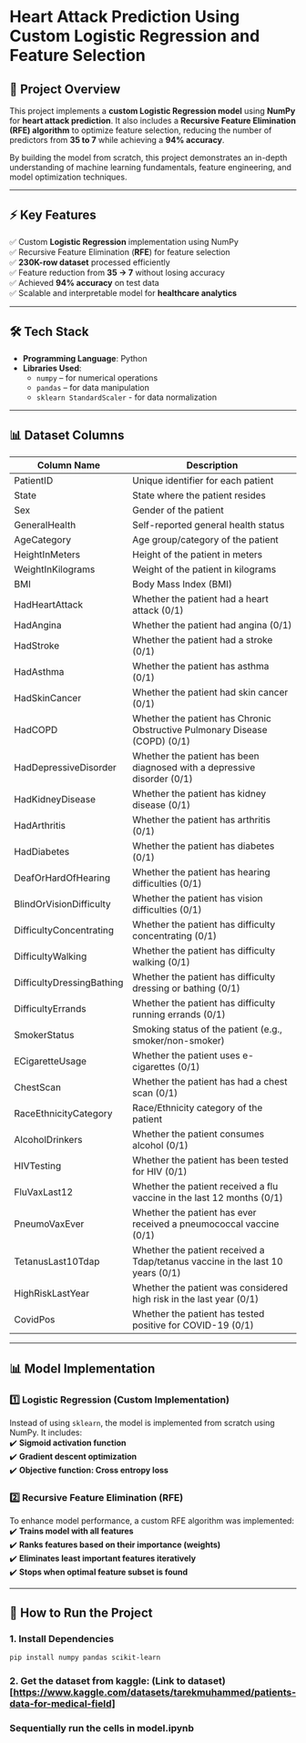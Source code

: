 # **Heart Attack Prediction Using Custom Logistic Regression and Feature Selection**

## 📌 Project Overview
This project implements a **custom Logistic Regression model** using **NumPy** for **heart attack prediction**. It also includes a **Recursive Feature Elimination (RFE) algorithm** to optimize feature selection, reducing the number of predictors from **35 to 7** while achieving a **94% accuracy**.

By building the model from scratch, this project demonstrates an in-depth understanding of machine learning fundamentals, feature engineering, and model optimization techniques.

---

## ⚡ Key Features
✅ Custom **Logistic Regression** implementation using NumPy  
✅ Recursive Feature Elimination (**RFE**) for feature selection  
✅ **230K-row dataset** processed efficiently  
✅ Feature reduction from **35 → 7** without losing accuracy  
✅ Achieved **94% accuracy** on test data  
✅ Scalable and interpretable model for **healthcare analytics**  

---

## 🛠️ Tech Stack
- **Programming Language**: Python  
- **Libraries Used**:  
  - `numpy` – for numerical operations  
  - `pandas` – for data manipulation  
  - `sklearn StandardScaler` - for data normalization

---

## 📊 Dataset Columns

| Column Name                  | Description |
|------------------------------|--------------------------|
| PatientID                    | Unique identifier for each patient |
| State                        | State where the patient resides |
| Sex                          | Gender of the patient |
| GeneralHealth                | Self-reported general health status |
| AgeCategory                  | Age group/category of the patient |
| HeightInMeters               | Height of the patient in meters |
| WeightInKilograms            | Weight of the patient in kilograms |
| BMI                          | Body Mass Index (BMI) |
| HadHeartAttack               | Whether the patient had a heart attack (0/1) |
| HadAngina                    | Whether the patient had angina (0/1) |
| HadStroke                    | Whether the patient had a stroke (0/1) |
| HadAsthma                    | Whether the patient has asthma (0/1) |
| HadSkinCancer                | Whether the patient had skin cancer (0/1) |
| HadCOPD                      | Whether the patient has Chronic Obstructive Pulmonary Disease (COPD) (0/1) |
| HadDepressiveDisorder        | Whether the patient has been diagnosed with a depressive disorder (0/1) |
| HadKidneyDisease             | Whether the patient has kidney disease (0/1) |
| HadArthritis                 | Whether the patient has arthritis (0/1) |
| HadDiabetes                  | Whether the patient has diabetes (0/1) |
| DeafOrHardOfHearing          | Whether the patient has hearing difficulties (0/1) |
| BlindOrVisionDifficulty      | Whether the patient has vision difficulties (0/1) |
| DifficultyConcentrating      | Whether the patient has difficulty concentrating (0/1) |
| DifficultyWalking            | Whether the patient has difficulty walking (0/1) |
| DifficultyDressingBathing    | Whether the patient has difficulty dressing or bathing (0/1) |
| DifficultyErrands            | Whether the patient has difficulty running errands (0/1) |
| SmokerStatus                 | Smoking status of the patient (e.g., smoker/non-smoker) |
| ECigaretteUsage              | Whether the patient uses e-cigarettes (0/1) |
| ChestScan                    | Whether the patient has had a chest scan (0/1) |
| RaceEthnicityCategory        | Race/Ethnicity category of the patient |
| AlcoholDrinkers              | Whether the patient consumes alcohol (0/1) |
| HIVTesting                   | Whether the patient has been tested for HIV (0/1) |
| FluVaxLast12                 | Whether the patient received a flu vaccine in the last 12 months (0/1) |
| PneumoVaxEver                | Whether the patient has ever received a pneumococcal vaccine (0/1) |
| TetanusLast10Tdap            | Whether the patient received a Tdap/tetanus vaccine in the last 10 years (0/1) |
| HighRiskLastYear             | Whether the patient was considered high risk in the last year (0/1) |
| CovidPos                     | Whether the patient has tested positive for COVID-19 (0/1) |


---

## 📊 Model Implementation
### **1️⃣ Logistic Regression (Custom Implementation)**
Instead of using `sklearn`, the model is implemented from scratch using NumPy. It includes:  
✔️ **Sigmoid activation function**  
✔️ **Gradient descent optimization**  
✔️ **Objective function: Cross entropy loss**



### **2️⃣ Recursive Feature Elimination (RFE)**
To enhance model performance, a custom RFE algorithm was implemented:  
✔️ **Trains model with all features**  
✔️ **Ranks features based on their importance (weights)**  
✔️ **Eliminates least important features iteratively**  
✔️ **Stops when optimal feature subset is found**  

---

## 🚀 How to Run the Project

### **1. Install Dependencies**
```bash
pip install numpy pandas scikit-learn
```
### 2. Get the dataset from kaggle: (Link to dataset)[https://www.kaggle.com/datasets/tarekmuhammed/patients-data-for-medical-field]

### Sequentially run the cells in model.ipynb

